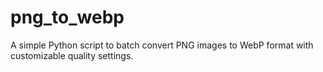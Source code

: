 # png_to_webp
A simple Python script to batch convert PNG images to WebP format with customizable quality settings.

